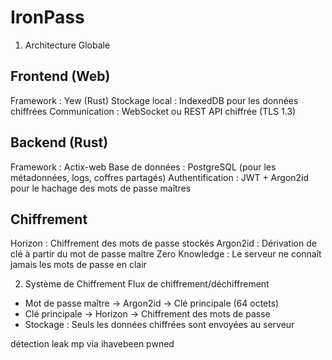 # IronPass


1. Architecture Globale
   
## Frontend (Web)

Framework : Yew (Rust) 
Stockage local : IndexedDB pour les données chiffrées
Communication : WebSocket ou REST API chiffrée (TLS 1.3)

## Backend (Rust)

Framework : Actix-web 
Base de données : PostgreSQL (pour les métadonnées, logs, coffres partagés)
Authentification : JWT + Argon2id pour le hachage des mots de passe maîtres

## Chiffrement

Horizon  : Chiffrement des mots de passe stockés
Argon2id : Dérivation de clé à partir du mot de passe maître
Zero Knowledge : Le serveur ne connaît jamais les mots de passe en clair


2. Système de Chiffrement
Flux de chiffrement/déchiffrement

 - Mot de passe maître → Argon2id → Clé principale (64 octets)
 - Clé principale → Horizon → Chiffrement des mots de passe
 - Stockage : Seuls les données chiffrées sont envoyées au serveur


détection leak mp via ihavebeen pwned
